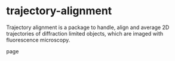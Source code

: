 # trajectory-alignment

Trajectory alignment is a package to handle, align and average 2D trajectories of diffraction limited objects, which are imaged with fluorescence microscopy.

page
